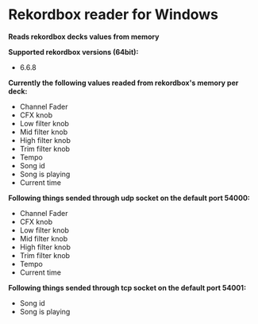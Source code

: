 # Rekordbox reader for Windows
**Reads rekordbox decks values from memory**

**Supported rekordbox versions (64bit):**
+ 6.6.8

**Currently the following values readed from rekordbox's memory per deck:**
+ Channel Fader
+ CFX knob
+ Low filter knob
+ Mid filter knob
+ High filter knob
+ Trim filter knob
+ Tempo
+ Song id
+ Song is playing
+ Current time

**Following things sended through udp socket on the default port 54000:**
+ Channel Fader
+ CFX knob
+ Low filter knob
+ Mid filter knob
+ High filter knob
+ Trim filter knob
+ Tempo
+ Current time

**Following things sended through tcp socket on the default port 54001:**
+ Song id
+ Song is playing